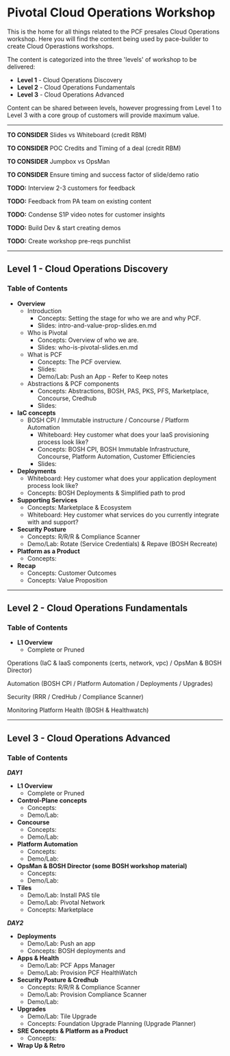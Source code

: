 # Pivotal Cloud Operations Workshop

This is the home for all things related to the PCF presales Cloud Operations workshop. Here you will find the content being used by pace-builder to create Cloud Operastions workshops.

The content is categorized into the three 'levels' of workshop to be delivered:
- __Level 1__ - Cloud Operations Discovery
- __Level 2__ - Cloud Operations Fundamentals
- __Level 3__ - Cloud Operations Advanced

Content can be shared between levels, however progressing from Level 1 to Level 3 with a core group of customers will provide maximum value.

---

**TO CONSIDER** Slides vs Whiteboard (credit RBM)

**TO CONSIDER** POC Credits and Timing of a deal (credit RBM)

**TO CONSIDER** Jumpbox vs OpsMan

**TO CONSIDER** Ensure timing and success factor of slide/demo ratio

**TODO:** Interview 2-3 customers for feedback

**TODO:** Feedback from PA team on existing content

**TODO:** Condense S1P video notes for customer insights

**TODO:** Build Dev & start creating demos

**TODO:** Create workshop pre-reqs punchlist

---

## Level 1 - Cloud Operations Discovery
### Table of Contents
- __Overview__
  - Introduction
    - Concepts: Setting the stage for who we are and why PCF.
    - Slides: intro-and-value-prop-slides.en.md
  - Who is Pivotal
    - Concepts: Overview of who we are.
    - Slides: who-is-pivotal-slides.en.md
  - What is PCF
    - Concepts: The PCF overview.
    - Slides:
    - Demo/Lab: Push an App - Refer to Keep notes
  - Abstractions & PCF components
    - Concepts: Abstractions, BOSH, PAS, PKS, PFS, Marketplace, Concourse, Credhub
    - Slides:
- __IaC concepts__
  - BOSH CPI / Immutable instructure / Concourse / Platform Automation
    - Whiteboard: Hey customer what does your IaaS provisioning process look like?
    - Concepts: BOSH CPI, BOSH Immutable Infrastructure, Concourse, Platform Automation, Customer Efficiencies
    - Slides:
- __Deployments__
  - Whiteboard: Hey customer what does your application deployment process look like?
  - Concepts: BOSH Deployments & Simplified path to prod
- __Supporting Services__
  - Concepts: Marketplace & Ecosystem
  - Whiteboard: Hey customer what services do you currently integrate with and support?
- __Security Posture__
  - Concepts: R/R/R & Compliance Scanner
  - Demo/Lab: Rotate (Service Credentials) & Repave (BOSH Recreate)
- __Platform as a Product__
  - Concepts:
- __Recap__
  - Concepts: Customer Outcomes
  - Concepts: Value Proposition

---

## Level 2 - Cloud Operations Fundamentals
### Table of Contents
- __L1 Overview__
  - Complete or Pruned

Operations (IaC & IaaS components (certs, network, vpc) / OpsMan & BOSH Director)

Automation (BOSH CPI / Platform Automation / Deployments / Upgrades)

Security (RRR / CredHub / Compliance Scanner)

Monitoring Platform Health (BOSH & Healthwatch)

---

## Level 3 - Cloud Operations Advanced
### Table of Contents
__*DAY1*__
- __L1 Overview__
  - Complete or Pruned
- __Control-Plane concepts__
  - Concepts:
  - Demo/Lab:
- __Concourse__
  - Concepts:
  - Demo/Lab:
- __Platform Automation__
  - Concepts:
  - Demo/Lab:
- __OpsMan & BOSH Director (some BOSH workshop material)__
  - Concepts:
  - Demo/Lab:
- __Tiles__
  - Demo/Lab: Install PAS tile
  - Demo/Lab: Pivotal Network
  - Concepts: Marketplace

__*DAY2*__
- __Deployments__
  - Demo/Lab: Push an app
  - Concepts: BOSH deployments and
- __Apps & Health__
  - Demo/Lab: PCF Apps Manager
  - Demo/Lab: Provision PCF HealthWatch
- __Security Posture & Credhub__
  - Concepts: R/R/R & Compliance Scanner
  - Demo/Lab: Provision Compliance Scanner
  - Demo/Lab:
- __Upgrades__
  - Demo/Lab: Tile Upgrade
  - Concepts: Foundation Upgrade Planning (Upgrade Planner)
- __SRE Concepts & Platform as a Product__
  - Concepts:
- __Wrap Up & Retro__
